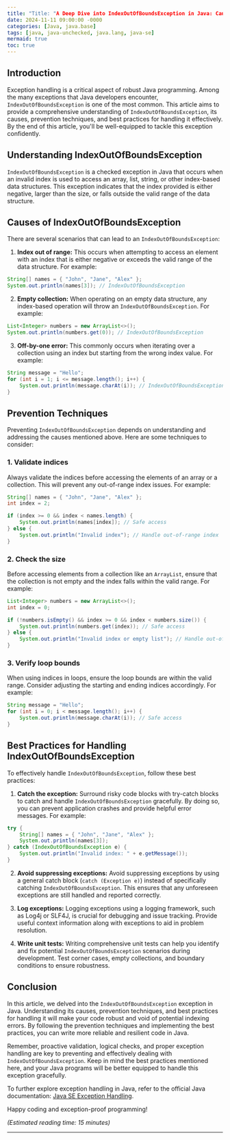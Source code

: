 ```yaml
---
title: "Title: "A Deep Dive into IndexOutOfBoundsException in Java: Causes, Prevention, and Best Practices""
date: 2024-11-11 09:00:00 -0000
categories: [Java, java.base]
tags: [java, java-unchecked, java.lang, java-se]
mermaid: true
toc: true
---
```



## Introduction

Exception handling is a critical aspect of robust Java programming. Among the many exceptions that Java developers encounter, `IndexOutOfBoundsException` is one of the most common. This article aims to provide a comprehensive understanding of `IndexOutOfBoundsException`, its causes, prevention techniques, and best practices for handling it effectively. By the end of this article, you'll be well-equipped to tackle this exception confidently.

## Understanding IndexOutOfBoundsException

`IndexOutOfBoundsException` is a checked exception in Java that occurs when an invalid index is used to access an array, list, string, or other index-based data structures. This exception indicates that the index provided is either negative, larger than the size, or falls outside the valid range of the data structure.

## Causes of IndexOutOfBoundsException

There are several scenarios that can lead to an `IndexOutOfBoundsException`:

1. **Index out of range:** This occurs when attempting to access an element with an index that is either negative or exceeds the valid range of the data structure. For example:

```java
String[] names = { "John", "Jane", "Alex" };
System.out.println(names[3]); // IndexOutOfBoundsException
```

2. **Empty collection:** When operating on an empty data structure, any index-based operation will throw an `IndexOutOfBoundsException`. For example:

```java
List<Integer> numbers = new ArrayList<>();
System.out.println(numbers.get(0)); // IndexOutOfBoundsException
```

3. **Off-by-one error:** This commonly occurs when iterating over a collection using an index but starting from the wrong index value. For example:

```java
String message = "Hello";
for (int i = 1; i <= message.length(); i++) {
    System.out.println(message.charAt(i)); // IndexOutOfBoundsException
}
```

## Prevention Techniques

Preventing `IndexOutOfBoundsException` depends on understanding and addressing the causes mentioned above. Here are some techniques to consider:

### 1. Validate indices

Always validate the indices before accessing the elements of an array or a collection. This will prevent any out-of-range index issues. For example:

```java
String[] names = { "John", "Jane", "Alex" };
int index = 2;

if (index >= 0 && index < names.length) {
    System.out.println(names[index]); // Safe access
} else {
    System.out.println("Invalid index"); // Handle out-of-range index
}
```

### 2. Check the size

Before accessing elements from a collection like an `ArrayList`, ensure that the collection is not empty and the index falls within the valid range. For example:

```java
List<Integer> numbers = new ArrayList<>();
int index = 0;

if (!numbers.isEmpty() && index >= 0 && index < numbers.size()) {
    System.out.println(numbers.get(index)); // Safe access
} else {
    System.out.println("Invalid index or empty list"); // Handle out-of-range index or empty collection
}
```

### 3. Verify loop bounds

When using indices in loops, ensure the loop bounds are within the valid range. Consider adjusting the starting and ending indices accordingly. For example:

```java
String message = "Hello";
for (int i = 0; i < message.length(); i++) {
    System.out.println(message.charAt(i)); // Safe access
}
```

## Best Practices for Handling IndexOutOfBoundsException

To effectively handle `IndexOutOfBoundsException`, follow these best practices:

1. **Catch the exception:** Surround risky code blocks with try-catch blocks to catch and handle `IndexOutOfBoundsException` gracefully. By doing so, you can prevent application crashes and provide helpful error messages. For example:

```java
try {
    String[] names = { "John", "Jane", "Alex" };
    System.out.println(names[3]);
} catch (IndexOutOfBoundsException e) {
    System.out.println("Invalid index: " + e.getMessage());
}
```

2. **Avoid suppressing exceptions:** Avoid suppressing exceptions by using a general catch block (`catch (Exception e)`) instead of specifically catching `IndexOutOfBoundsException`. This ensures that any unforeseen exceptions are still handled and reported correctly.

3. **Log exceptions:** Logging exceptions using a logging framework, such as Log4j or SLF4J, is crucial for debugging and issue tracking. Provide useful context information along with exceptions to aid in problem resolution.

4. **Write unit tests:** Writing comprehensive unit tests can help you identify and fix potential `IndexOutOfBoundsException` scenarios during development. Test corner cases, empty collections, and boundary conditions to ensure robustness.

## Conclusion

In this article, we delved into the `IndexOutOfBoundsException` exception in Java. Understanding its causes, prevention techniques, and best practices for handling it will make your code robust and void of potential indexing errors. By following the prevention techniques and implementing the best practices, you can write more reliable and resilient code in Java.

Remember, proactive validation, logical checks, and proper exception handling are key to preventing and effectively dealing with `IndexOutOfBoundsException`. Keep in mind the best practices mentioned here, and your Java programs will be better equipped to handle this exception gracefully.

To further explore exception handling in Java, refer to the official Java documentation: [Java SE Exception Handling](https://docs.oracle.com/en/java/javase/15/docs/api/java.base/java/lang/Exception.html).

Happy coding and exception-proof programming!

_(Estimated reading time: 15 minutes)_

***
